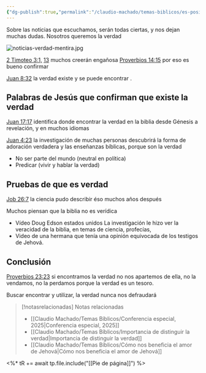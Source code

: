 ```yaml
---
{"dg-publish":true,"permalink":"/claudio-machado/temas-biblicos/es-posible-encontrar-la-verdad/","title":"¿Es posible encontrar la verdad?","tags":["verdad"]}
---
```


Sobre las noticias que escuchamos, serán todas ciertas, y nos dejan muchas dudas. Nosotros queremos la verdad 

![noticias-verdad-mentira.jpg](/img/user/03%20-%20Jard%C3%ADn%20digital/03%20-%2004%20-%20Imagen/AC%20im%C3%A1genes%20subidas/noticias-verdad-mentira.jpg)

[2 Timoteo 3:1,](https://wol.jw.org/es/wol/b/r4/lp-s/nwtsty/55/3#v=55:3:1)  [13](https://wol.jw.org/es/wol/b/r4/lp-s/nwtsty/55/3#v=55:3:13) muchos creerán engañosa 
[Proverbios 14:15](https://wol.jw.org/es/wol/b/r4/lp-s/nwtsty/20/14#v=20:14:15) por eso es bueno confirmar 

[Juan 8:32](https://wol.jw.org/es/wol/b/r4/lp-s/nwtsty/43/8#v=43:8:32) la verdad existe y se puede encontrar .

## Palabras de Jesús que confirman que existe la verdad 
[Juan 17:17](https://wol.jw.org/es/wol/b/r4/lp-s/nwtsty/43/17#v=43:17:17) identifica donde encontrar la verdad en la biblia desde Génesis a revelación, y en muchos idiomas 

[Juan 4:23](https://wol.jw.org/es/wol/b/r4/lp-s/nwtsty/43/4#v=43:4:23)  la investigación de muchas personas descubrirá la forma de adoración verdadera y las enseñanzas bíblicas, porque son la verdad
- No ser parte del mundo (neutral en política)
- Predicar (vivir y hablar la verdad)

## Pruebas de que es verdad 
[Job 26:7](https://wol.jw.org/es/wol/b/r4/lp-s/nwtsty/18/26#v=18:26:7) la ciencia pudo describir éso muchos años después 

Muchos piensan que la biblia no es verídica 
- Vídeo Doug Edson estados unidos La investigación le hizo ver la veracidad de la biblia, en temas de ciencia, profecías, 
- Video de una hermana que tenía una opinión equivocada de los testigos de Jehová. 

## Conclusión 
[Proverbios 23:23](https://wol.jw.org/es/wol/b/r4/lp-s/nwtsty/20/23#v=20:23:23) si encontramos la verdad no nos apartemos de ella, no la vendamos, no la perdamos porque la verdad es un tesoro.

Buscar encontrar y utilizar, la verdad nunca nos defraudará 



> [!notasrelacionadas] Notas relacionadas
> - [[Claudio Machado/Temas Bíblicos/Conferencia especial, 2025\|Conferencia especial, 2025]]
> - [[Claudio Machado/Temas Bíblicos/Importancia de distinguir la verdad\|Importancia de distinguir la verdad]]
> - [[Claudio Machado/Temas Bíblicos/Cómo nos beneficia el amor de Jehová\|Cómo nos beneficia el amor de Jehová]]

<%* tR += await tp.file.include("[[Pie de página]]") %>
